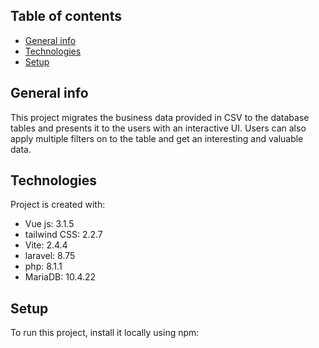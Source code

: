 ## Table of contents
* [General info](#general-info)
* [Technologies](#technologies)
* [Setup](#setup)

## General info
This project migrates the business data provided in CSV to the database tables and presents it to the users with an interactive UI. Users can also apply multiple filters on to the table and get an interesting and valuable data. 
	
## Technologies
Project is created with:
* Vue js: 3.1.5
* tailwind CSS: 2.2.7
* Vite: 2.4.4
* laravel: 8.75
* php: 8.1.1
* MariaDB: 10.4.22
	
## Setup
To run this project, install it locally using npm:

```

```
